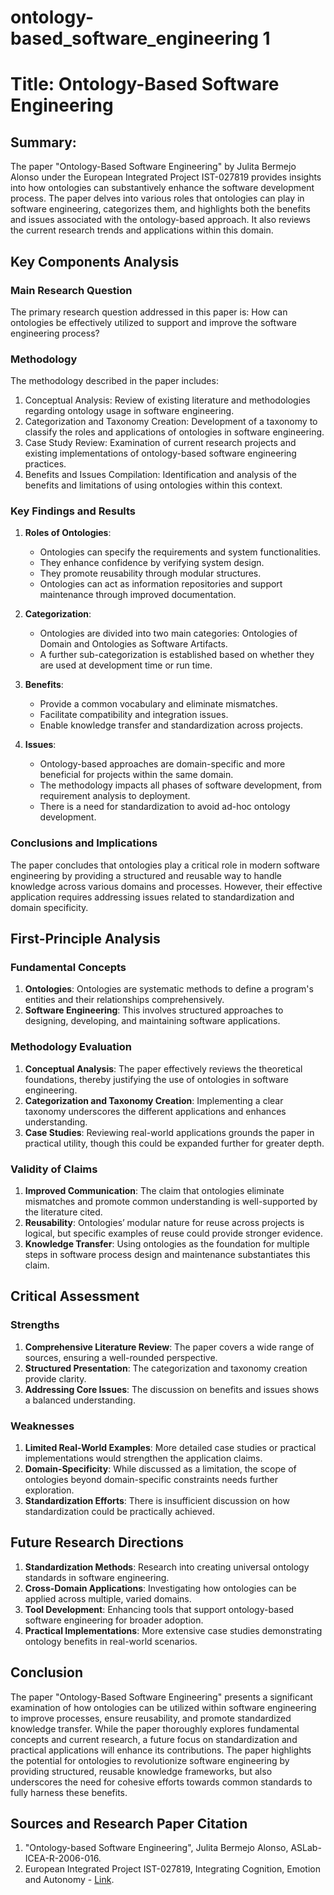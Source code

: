 # ontology-based_software_engineering 1

# Title: Ontology-Based Software Engineering

## Summary:
The paper "Ontology-Based Software Engineering" by Julita Bermejo Alonso under the European Integrated Project IST-027819 provides insights into how ontologies can substantively enhance the software development process. The paper delves into various roles that ontologies can play in software engineering, categorizes them, and highlights both the benefits and issues associated with the ontology-based approach. It also reviews the current research trends and applications within this domain.

## Key Components Analysis

### Main Research Question

The primary research question addressed in this paper is: How can ontologies be effectively utilized to support and improve the software engineering process?

### Methodology

The methodology described in the paper includes:
1. Conceptual Analysis: Review of existing literature and methodologies regarding ontology usage in software engineering.
2. Categorization and Taxonomy Creation: Development of a taxonomy to classify the roles and applications of ontologies in software engineering.
3. Case Study Review: Examination of current research projects and existing implementations of ontology-based software engineering practices.
4. Benefits and Issues Compilation: Identification and analysis of the benefits and limitations of using ontologies within this context.

### Key Findings and Results

1. **Roles of Ontologies**:
   - Ontologies can specify the requirements and system functionalities.
   - They enhance confidence by verifying system design.
   - They promote reusability through modular structures.
   - Ontologies can act as information repositories and support maintenance through improved documentation.

2. **Categorization**:
   - Ontologies are divided into two main categories: Ontologies of Domain and Ontologies as Software Artifacts.
   - A further sub-categorization is established based on whether they are used at development time or run time.

3. **Benefits**:
   - Provide a common vocabulary and eliminate mismatches.
   - Facilitate compatibility and integration issues.
   - Enable knowledge transfer and standardization across projects.

4. **Issues**:
   - Ontology-based approaches are domain-specific and more beneficial for projects within the same domain.
   - The methodology impacts all phases of software development, from requirement analysis to deployment.
   - There is a need for standardization to avoid ad-hoc ontology development.

### Conclusions and Implications

The paper concludes that ontologies play a critical role in modern software engineering by providing a structured and reusable way to handle knowledge across various domains and processes. However, their effective application requires addressing issues related to standardization and domain specificity. 

## First-Principle Analysis

### Fundamental Concepts

1. **Ontologies**: Ontologies are systematic methods to define a program's entities and their relationships comprehensively.
2. **Software Engineering**: This involves structured approaches to designing, developing, and maintaining software applications.

### Methodology Evaluation

1. **Conceptual Analysis**: The paper effectively reviews the theoretical foundations, thereby justifying the use of ontologies in software engineering.
2. **Categorization and Taxonomy Creation**: Implementing a clear taxonomy underscores the different applications and enhances understanding.
3. **Case Studies**: Reviewing real-world applications grounds the paper in practical utility, though this could be expanded further for greater depth.

### Validity of Claims

1. **Improved Communication**: The claim that ontologies eliminate mismatches and promote common understanding is well-supported by the literature cited.
2. **Reusability**: Ontologies’ modular nature for reuse across projects is logical, but specific examples of reuse could provide stronger evidence.
3. **Knowledge Transfer**: Using ontologies as the foundation for multiple steps in software process design and maintenance substantiates this claim.

## Critical Assessment

### Strengths

1. **Comprehensive Literature Review**: The paper covers a wide range of sources, ensuring a well-rounded perspective.
2. **Structured Presentation**: The categorization and taxonomy creation provide clarity.
3. **Addressing Core Issues**: The discussion on benefits and issues shows a balanced understanding.

### Weaknesses

1. **Limited Real-World Examples**: More detailed case studies or practical implementations would strengthen the application claims.
2. **Domain-Specificity**: While discussed as a limitation, the scope of ontologies beyond domain-specific constraints needs further exploration.
3. **Standardization Efforts**: There is insufficient discussion on how standardization could be practically achieved.

## Future Research Directions

1. **Standardization Methods**: Research into creating universal ontology standards in software engineering.
2. **Cross-Domain Applications**: Investigating how ontologies can be applied across multiple, varied domains.
3. **Tool Development**: Enhancing tools that support ontology-based software engineering for broader adoption.
4. **Practical Implementations**: More extensive case studies demonstrating ontology benefits in real-world scenarios.

## Conclusion

The paper "Ontology-Based Software Engineering" presents a significant examination of how ontologies can be utilized within software engineering to improve processes, ensure reusability, and promote standardized knowledge transfer. While the paper thoroughly explores fundamental concepts and current research, a future focus on standardization and practical applications will enhance its contributions. The paper highlights the potential for ontologies to revolutionize software engineering by providing structured, reusable knowledge frameworks, but also underscores the need for cohesive efforts towards common standards to fully harness these benefits.

## Sources and Research Paper Citation
1. "Ontology-based Software Engineering", Julita Bermejo Alonso, ASLab-ICEA-R-2006-016.
2. European Integrated Project IST-027819, Integrating Cognition, Emotion and Autonomy - [Link](http://www.aslab.org/documents/ASLab-ICEA-2006-016.pdf).